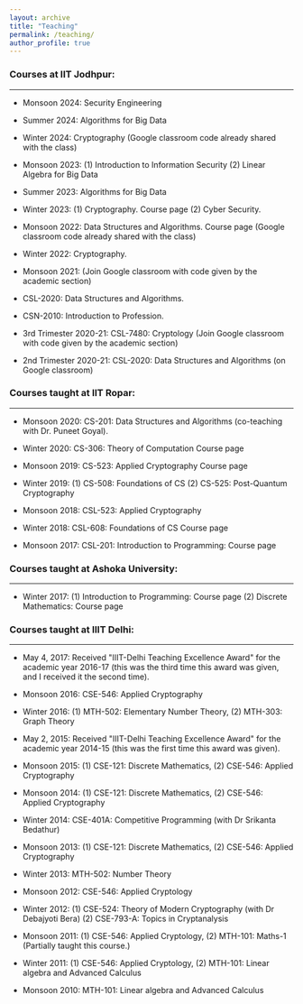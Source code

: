 ```yaml
---
layout: archive
title: "Teaching"
permalink: /teaching/
author_profile: true
---
```


### Courses at IIT Jodhpur:
----
+ Monsoon 2024: Security Engineering
   
+ Summer 2024: Algorithms for Big Data
  
+ Winter 2024: Cryptography (Google classroom code already shared with the class)

+ Monsoon 2023: (1) Introduction to Information Security (2) Linear Algebra for Big Data

+ Summer 2023: Algorithms for Big Data

+ Winter 2023: (1) Cryptography. Course page  (2) Cyber Security.

+ Monsoon 2022: Data Structures and Algorithms. Course page (Google classroom code already shared with the class)

+ Winter 2022: Cryptography. 

+ Monsoon 2021: (Join Google classroom with code given by the academic section)

+ CSL-2020: Data Structures and Algorithms.

+ CSN-2010: Introduction to Profession.

+ 3rd Trimester 2020-21: CSL-7480: Cryptology  (Join Google classroom with code given by the academic section) 

+ 2nd Trimester 2020-21: CSL-2020: Data Structures and Algorithms (on Google classroom)

### Courses taught at IIT Ropar:
----

+  Monsoon 2020: CS-201: Data Structures and Algorithms (co-teaching with Dr. Puneet Goyal).

+ Winter 2020: CS-306: Theory of Computation Course page

+ Monsoon 2019: CS-523: Applied Cryptography Course page

+ Winter 2019: (1) CS-508: Foundations of CS  (2) CS-525: Post-Quantum Cryptography 

+ Monsoon 2018: CSL-523: Applied Cryptography 

+ Winter 2018: CSL-608: Foundations of CS Course page

+ Monsoon 2017: CSL-201: Introduction to Programming: Course page

### Courses taught at Ashoka University:
---

+ Winter 2017: (1)  Introduction to Programming: Course page  (2) Discrete Mathematics: Course page

### Courses taught at IIIT Delhi:
---- 

+ May 4, 2017: Received "IIIT-Delhi Teaching Excellence Award" for the academic year 2016-17 (this was the third time this award was given, and I received it the second time).

+ Monsoon 2016: CSE-546: Applied Cryptography

+ Winter 2016: (1) MTH-502: Elementary Number Theory,  (2) MTH-303: Graph Theory

+ May 2, 2015: Received "IIIT-Delhi Teaching Excellence Award" for the academic year 2014-15 (this was the first time this award was given).

+ Monsoon 2015:  (1) CSE-121: Discrete Mathematics,   (2) CSE-546: Applied Cryptography

+ Monsoon 2014:  (1) CSE-121: Discrete Mathematics,   (2) CSE-546: Applied Cryptography

+ Winter 2014:   CSE-401A: Competitive Programming (with Dr Srikanta Bedathur) 

+ Monsoon 2013: (1) CSE-121: Discrete Mathematics,     (2) CSE-546: Applied Cryptography 

+ Winter 2013:  MTH-502: Number Theory

+ Monsoon 2012: CSE-546: Applied Cryptology

+ Winter 2012:  (1) CSE-524: Theory of Modern Cryptography (with Dr Debajyoti Bera) (2) CSE-793-A: Topics in Cryptanalysis

+ Monsoon 2011: (1) CSE-546: Applied Cryptology,    (2) MTH-101: Maths-1 (Partially taught this course.)

+ Winter 2011: (1) CSE-546: Applied Cryptology,     (2) MTH-101: Linear algebra and Advanced Calculus

+ Monsoon 2010: MTH-101: Linear algebra and Advanced Calculus
